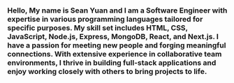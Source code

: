 ### Hello, My name is Sean Yuan and I am a Software Engineer with expertise in various programming languages tailored for specific purposes. My skill set includes HTML, CSS, JavaScript, Node.js, Express, MongoDB, React, and Next.js. I have a passion for meeting new people and forging meaningful connections. With extensive experience in collaborative team environments, I thrive in building full-stack applications and enjoy working closely with others to bring projects to life.

<!--
**seyuan111/seyuan111** is a ✨ _special_ ✨ repository because its `README.md` (this file) appears on your GitHub profile.

Here are some ideas to get you started:

- 🔭 I’m currently working on React JavaScript
- 🌱 I’m currently learning React Javascript
- 👯 I’m looking to collaborate on various projects
- ⚡ Fun fact: ...
-->
